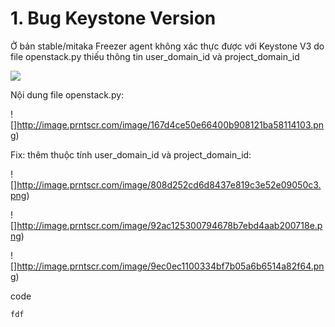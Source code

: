 # 1. Bug Keystone Version

Ở bản stable/mitaka Freezer agent không xác thực được với Keystone V3 do file openstack.py thiếu thông tin user_domain_id và project_domain_id

![](http://image.prntscr.com/image/d9a62cf43b9446298564a028be099e57.png)

Nội dung file openstack.py:


![]http://image.prntscr.com/image/167d4ce50e66400b908121ba58114103.png)


Fix: thêm thuộc tính  user_domain_id và project_domain_id:

![]http://image.prntscr.com/image/808d252cd6d8437e819c3e52e09050c3.png)


![]http://image.prntscr.com/image/92ac125300794678b7ebd4aab200718e.png)


![]http://image.prntscr.com/image/9ec0ec1100334bf7b05a6b6514a82f64.png)


code

```
fdf
```
